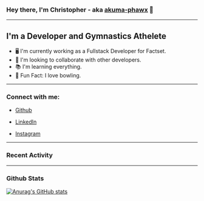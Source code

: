 ### Hey there, I'm Christopher - aka [akuma-phawx](https://github.com/akuma-phawx) 👋

---

## I'm a Developer and Gymnastics Athelete

- 🖥️ I'm currently working as a Fullstack Developer for Factset.
- 🤲 I'm looking to collaborate with other developers.
- 📚 I'm learning everything.
- 🎳 Fun Fact: I love bowling.

---

### Connect with me:

- [Github](https://github.com/akuma-phawx)

- [LinkedIn](https://www.linkedin.com/in/christopher-vradis-3b9a68151/)

- [Instagram](https://www.instagram.com/chris.vrd_sw/)

---

### Recent Activity

<!--START_SECTION:activity-->
<!--END_SECTION:activity-->

---

### Github Stats

[![Anurag's GitHub stats](https://github-readme-stats.vercel.app/api?username=akuma-phawx)](https://github.com/akuma-phawx/github-readme-stats)
